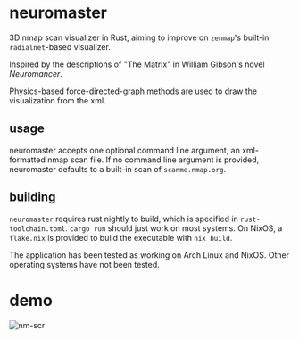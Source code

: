 # neuromaster
3D nmap scan visualizer in Rust, aiming to improve on `zenmap`'s built-in `radialnet`-based visualizer.

Inspired by the descriptions of "The Matrix" in William Gibson's novel _Neuromancer_.

Physics-based force-directed-graph methods are used to draw the visualization from the xml.

## usage

neuromaster accepts one optional command line argument, an xml-formatted nmap scan file.
If no command line argument is provided, neuromaster defaults to a built-in scan of `scanme.nmap.org`.

## building

`neuromaster` requires rust nightly to build, which is specified in `rust-toolchain.toml`. `cargo run` should just work on most systems.
On NixOS, a `flake.nix` is provided to build the executable with `nix build`.

The application has been tested as working on Arch Linux and NixOS. Other operating systems have not been tested.


# demo
![nm-scr](https://user-images.githubusercontent.com/77865363/220438442-7f461607-f9c8-476a-a469-cf6ce43daf5e.png)
